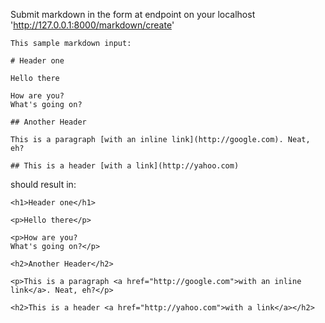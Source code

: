 Submit markdown in the form at endpoint on your localhost 'http://127.0.0.1:8000/markdown/create'

    This sample markdown input:

    # Header one

    Hello there

    How are you?
    What's going on?

    ## Another Header

    This is a paragraph [with an inline link](http://google.com). Neat, eh?

    ## This is a header [with a link](http://yahoo.com)

should result in:

    <h1>Header one</h1>
    
    <p>Hello there</p>
    
    <p>How are you?
    What's going on?</p>
    
    <h2>Another Header</h2>
    
    <p>This is a paragraph <a href="http://google.com">with an inline link</a>. Neat, eh?</p>
    
    <h2>This is a header <a href="http://yahoo.com">with a link</a></h2>
